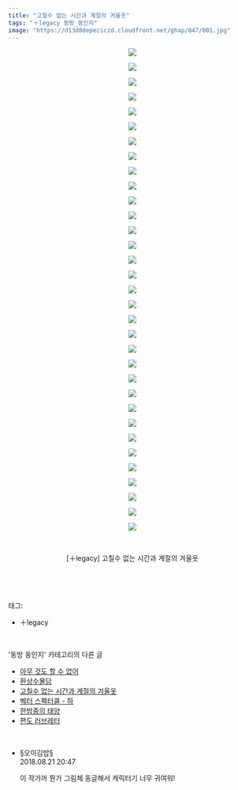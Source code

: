 ```yaml
---
title: "고칠수 없는 시간과 계절의 겨울옷"
tags: "＋legacy 동방_동인지"
image: "https://d13d8depeciczd.cloudfront.net/ghap/847/001.jpg"
---
```

<div class="article">
<p style="text-align: center; clear: none; float: none;"><img src="{{ site.imgserver12 }}/ghap/847/001.jpg"/></p>
<p style="text-align: center; clear: none; float: none;"><img src="{{ site.imgserver12 }}/ghap/847/002.jpg"/></p>
<p style="text-align: center; clear: none; float: none;"><img src="{{ site.imgserver12 }}/ghap/847/003.jpg"/></p>
<p style="text-align: center; clear: none; float: none;"><img src="{{ site.imgserver12 }}/ghap/847/004.jpg"/></p>
<p style="text-align: center; clear: none; float: none;"><img src="{{ site.imgserver12 }}/ghap/847/005.jpg"/></p>
<p style="text-align: center; clear: none; float: none;"><img src="{{ site.imgserver12 }}/ghap/847/006.jpg"/></p>
<p style="text-align: center; clear: none; float: none;"><img src="{{ site.imgserver12 }}/ghap/847/007.jpg"/></p>
<p style="text-align: center; clear: none; float: none;"><img src="{{ site.imgserver12 }}/ghap/847/008.jpg"/></p>
<p style="text-align: center; clear: none; float: none;"><img src="{{ site.imgserver12 }}/ghap/847/009.jpg"/></p>
<p style="text-align: center; clear: none; float: none;"><img src="{{ site.imgserver12 }}/ghap/847/010.jpg"/></p>
<p style="text-align: center; clear: none; float: none;"><img src="{{ site.imgserver12 }}/ghap/847/011.jpg"/></p>
<p style="text-align: center; clear: none; float: none;"><img src="{{ site.imgserver12 }}/ghap/847/012.jpg"/></p>
<p style="text-align: center; clear: none; float: none;"><img src="{{ site.imgserver12 }}/ghap/847/013.jpg"/></p>
<p style="text-align: center; clear: none; float: none;"><img src="{{ site.imgserver12 }}/ghap/847/014.jpg"/></p>
<p style="text-align: center; clear: none; float: none;"><img src="{{ site.imgserver12 }}/ghap/847/015.jpg"/></p>
<p style="text-align: center; clear: none; float: none;"><img src="{{ site.imgserver12 }}/ghap/847/016.jpg"/></p>
<p style="text-align: center; clear: none; float: none;"><img src="{{ site.imgserver12 }}/ghap/847/017.jpg"/></p>
<p style="text-align: center; clear: none; float: none;"><img src="{{ site.imgserver12 }}/ghap/847/018.jpg"/></p>
<p style="text-align: center; clear: none; float: none;"><img src="{{ site.imgserver12 }}/ghap/847/019.jpg"/></p>
<p style="text-align: center; clear: none; float: none;"><img src="{{ site.imgserver12 }}/ghap/847/020.jpg"/></p>
<p style="text-align: center; clear: none; float: none;"><img src="{{ site.imgserver12 }}/ghap/847/021.jpg"/></p>
<p style="text-align: center; clear: none; float: none;"><img src="{{ site.imgserver12 }}/ghap/847/022.jpg"/></p>
<p style="text-align: center; clear: none; float: none;"><img src="{{ site.imgserver12 }}/ghap/847/023.jpg"/></p>
<p style="text-align: center; clear: none; float: none;"><img src="{{ site.imgserver12 }}/ghap/847/024.jpg"/></p>
<p style="text-align: center; clear: none; float: none;"><img src="{{ site.imgserver12 }}/ghap/847/025.jpg"/></p>
<p style="text-align: center; clear: none; float: none;"><img src="{{ site.imgserver12 }}/ghap/847/026.jpg"/></p>
<p style="text-align: center; clear: none; float: none;"><img src="{{ site.imgserver12 }}/ghap/847/027.jpg"/></p>
<p style="text-align: center; clear: none; float: none;"><img src="{{ site.imgserver12 }}/ghap/847/028.jpg"/></p>
<p style="text-align: center; clear: none; float: none;"><img src="{{ site.imgserver12 }}/ghap/847/029.jpg"/></p>
<p style="text-align: center; clear: none; float: none;"><img src="{{ site.imgserver12 }}/ghap/847/030.jpg"/></p>
<p style="text-align: center; clear: none; float: none;"><img src="{{ site.imgserver12 }}/ghap/847/031.jpg"/></p>
<p style="text-align: center; clear: none; float: none;"><img src="{{ site.imgserver12 }}/ghap/847/032.jpg"/></p>
<p style="text-align: center; clear: none; float: none;"><img src="{{ site.imgserver12 }}/ghap/847/033.jpg"/></p>
<p style="text-align: center; clear: none; float: none;"><br/></p>
<p style="text-align: center; clear: none; float: none;">[＋legacy] 고칠수 없는 시간과 계절의 겨울옷</p>
<p><br/></p>
</div><br/>
<div class="tagTrail">
<p>태그: </p>
<ul>
<li>＋legacy</li>
</ul>
</div><br/>
<div class="another">
<p>'동방 동인지' 카테고리의 다른 글</p>
<ul>
<li><a href="/ghap_850">아무 것도 할 수 없어</a></li>
<li><a href="/ghap_848">환상수몰담</a></li>
<li><a href="/ghap_847">고칠수 없는 시간과 계절의 겨울옷</a></li>
<li><a href="/ghap_846">벡터 스펙터클 - 하</a></li>
<li><a href="/ghap_845">한밤중의 태양</a></li>
<li><a href="/ghap_844">편도 러브레터</a></li>
</ul>
</div><br/>
<div class="cb_module cb_fluid">
<div class="cb_wrt cb_profile">
<div class="comment">
<ul>
<li class="cb_thumb_off" id="comment15314124">
<div class="cb_comment_area">
<div class="cb_info_area">
<div class="cb_section">
<span class="cb_nick_name">§오이김밥§</span>
</div>
<div class="cb_section">
<span class="cb_date">2018.08.21 20:47 </span>
</div>
</div>
<div class="cb_dsc_comment">
<p class="cb_dsc">
											이 작가꺼 뭔가 그림체 동글해서 캐릭터기 너무 귀여워!
										</p>
</div>
</div></li>
</ul>
</div>
</div><!-- commentList close -->
</div><br/>
